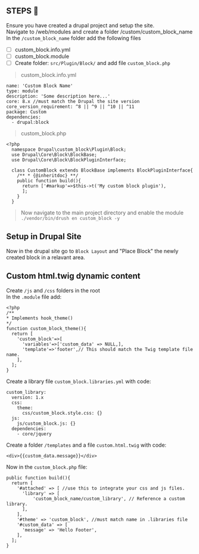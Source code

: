 ## STEPS 📔
Ensure you have created a drupal project and setup the site. <br>
Navigate to /web/modules and create a folder /custom/custom_block_name <br>
In the `/custom_block_name` folder add the following files
- [ ] custom_block.info.yml
- [ ] custom_block.module
- [ ] Create folder: `src/Plugin/Block/` and add file `custom_block.php`
> custom_block.info.yml
```
name: 'Custom Block Name'
type: module
description: 'Some description here...'
core: 8.x //must match the Drupal the site version
core_version_requirement: ^8 || ^9 || ^10 || ^11
package: Custom
dependencies:
  - drupal:block
```
> custom_block.php
```
<?php
  namespace Drupal\custom_block\Plugin\Block;
  use Drupal\Core\Block\BlockBase;
  use Drupal\Core\Block\BlockPluginInterface;

  class CustomBlock extends BlockBase implements BlockPluginInterface{
    /** * {@inheritdoc} **/
    public function build(){
      return ['#markup'=>$this->t('My custom block plugin'),
      ];
    }
  }
```
> Now navigate to the main project directory and enable the module `./vendor/bin/drush en custom_block -y`
## Setup in Drupal Site
Now in the drupal site go to `Block Layout` and "Place Block" the newly created block in a relavant area.

## Custom html.twig dynamic content
Create `/js` and `/css` folders in the root<br>
In the `.module` file add:<br>
```
<?php 
/** 
* Implements hook_theme()
*/
function custom_block_theme(){
  return [
    'custom_block'=>[
      'variables'=>['custom_data' => NULL,],
      'template'=>'footer',// This should match the Twig template file name.
    ],
  ];
}
```
Create a library file `custom_block.libraries.yml` with code:<br>
```
custom_library:
  version: 1.x
  css:
    theme:
      css/custom_block.style.css: {}
  js:
    js/custom_block.js: {}
  dependencies:
    - core/jquery
```
Create a folder `/templates` and a file `custom.html.twig` with code:<br>
```
<div>{{custom_data.message}}</div>
```
Now in the `custom_block.php` file:<br>
```
public function build(){
  return [
    '#attached' => [ //use this to integrate your css and js files.
      'library' => [
          'custom_block_name/custom_library', // Reference a custom library.
      ],
    ],
    '#theme' => 'custom_block', //must match name in .libraries file
    '#custom_data' => [
      'message' => 'Hello Footer',
    ],
  ];
}
```
